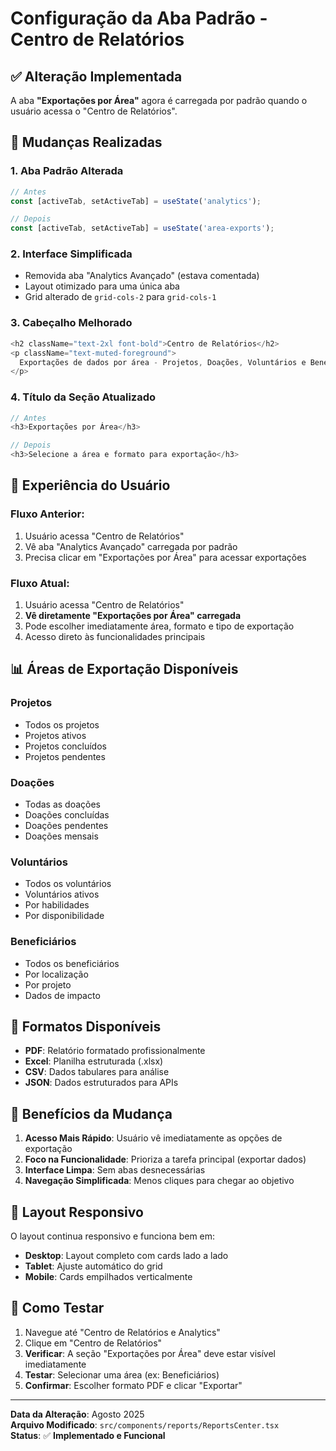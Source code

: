 # Configuração da Aba Padrão - Centro de Relatórios

## ✅ Alteração Implementada

A aba **"Exportações por Área"** agora é carregada por padrão quando o usuário acessa o "Centro de Relatórios".

## 🔧 Mudanças Realizadas

### 1. **Aba Padrão Alterada**
```typescript
// Antes
const [activeTab, setActiveTab] = useState('analytics');

// Depois  
const [activeTab, setActiveTab] = useState('area-exports');
```

### 2. **Interface Simplificada**
- Removida aba "Analytics Avançado" (estava comentada)
- Layout otimizado para uma única aba
- Grid alterado de `grid-cols-2` para `grid-cols-1`

### 3. **Cabeçalho Melhorado**
```typescript
<h2 className="text-2xl font-bold">Centro de Relatórios</h2>
<p className="text-muted-foreground">
  Exportações de dados por área - Projetos, Doações, Voluntários e Beneficiários
</p>
```

### 4. **Título da Seção Atualizado**
```typescript
// Antes
<h3>Exportações por Área</h3>

// Depois
<h3>Selecione a área e formato para exportação</h3>
```

## 🎯 Experiência do Usuário

### **Fluxo Anterior:**
1. Usuário acessa "Centro de Relatórios"
2. Vê aba "Analytics Avançado" carregada por padrão
3. Precisa clicar em "Exportações por Área" para acessar exportações

### **Fluxo Atual:**
1. Usuário acessa "Centro de Relatórios"
2. **Vê diretamente "Exportações por Área" carregada**
3. Pode escolher imediatamente área, formato e tipo de exportação
4. Acesso direto às funcionalidades principais

## 📊 Áreas de Exportação Disponíveis

### **Projetos**
- Todos os projetos
- Projetos ativos
- Projetos concluídos
- Projetos pendentes

### **Doações**
- Todas as doações
- Doações concluídas
- Doações pendentes
- Doações mensais

### **Voluntários**
- Todos os voluntários
- Voluntários ativos
- Por habilidades
- Por disponibilidade

### **Beneficiários**
- Todos os beneficiários
- Por localização
- Por projeto
- Dados de impacto

## 🎨 Formatos Disponíveis

- **PDF**: Relatório formatado profissionalmente
- **Excel**: Planilha estruturada (.xlsx)
- **CSV**: Dados tabulares para análise
- **JSON**: Dados estruturados para APIs

## 🚀 Benefícios da Mudança

1. **Acesso Mais Rápido**: Usuário vê imediatamente as opções de exportação
2. **Foco na Funcionalidade**: Prioriza a tarefa principal (exportar dados)
3. **Interface Limpa**: Sem abas desnecessárias
4. **Navegação Simplificada**: Menos cliques para chegar ao objetivo

## 📱 Layout Responsivo

O layout continua responsivo e funciona bem em:
- **Desktop**: Layout completo com cards lado a lado
- **Tablet**: Ajuste automático do grid
- **Mobile**: Cards empilhados verticalmente

## 🔄 Como Testar

1. Navegue até "Centro de Relatórios e Analytics"
2. Clique em "Centro de Relatórios"
3. **Verificar**: A seção "Exportações por Área" deve estar visível imediatamente
4. **Testar**: Selecionar uma área (ex: Beneficiários)
5. **Confirmar**: Escolher formato PDF e clicar "Exportar"

---

**Data da Alteração**: Agosto 2025  
**Arquivo Modificado**: `src/components/reports/ReportsCenter.tsx`  
**Status**: ✅ **Implementado e Funcional**
